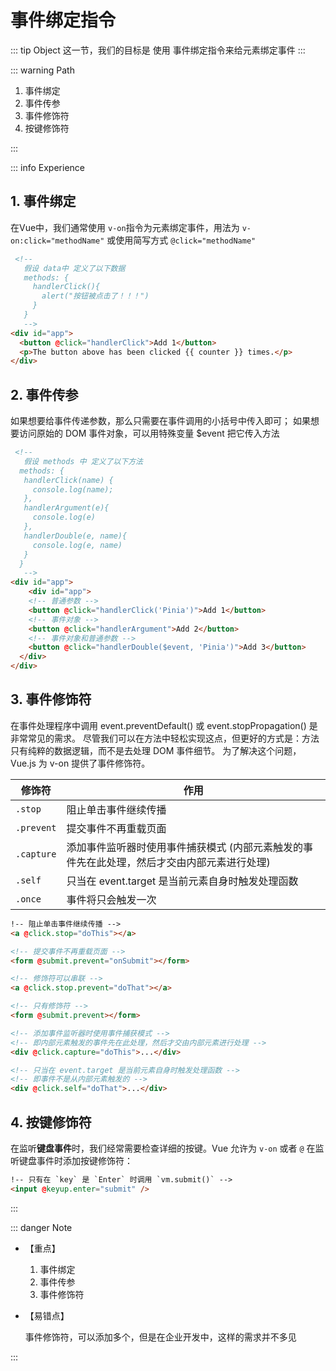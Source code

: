 # 事件绑定指令

::: tip Object
这一节，我们的目标是 使用 事件绑定指令来给元素绑定事件
:::

::: warning Path

1. 事件绑定
2. 事件传参
3. 事件修饰符
4. 按键修饰符

:::

::: info Experience

## 1. 事件绑定

在Vue中，我们通常使用 `v-on`指令为元素绑定事件，用法为 `v-on:click="methodName"` 或使用简写方式 `@click="methodName"`

```html
 <!-- 
   假设 data中 定义了以下数据
   methods: {
     handlerClick(){
       alert("按钮被点击了！！！")
     }
   }
   -->
<div id="app">
  <button @click="handlerClick">Add 1</button>
  <p>The button above has been clicked {{ counter }} times.</p>
</div>
```

## 2. 事件传参

  如果想要给事件传递参数，那么只需要在事件调用的小括号中传入即可；
  如果想要访问原始的 DOM 事件对象，可以用特殊变量 $event 把它传入方法

```html
 <!-- 
   假设 methods 中 定义了以下方法
  methods: {
   handlerClick(name) {
     console.log(name);
   },
   handlerArgument(e){
     console.log(e)
   },
   handlerDouble(e, name){
     console.log(e, name)
   }
  }
   -->
<div id="app">
    <div id="app">
    <!-- 普通参数 -->
    <button @click="handlerClick('Pinia')">Add 1</button>
    <!-- 事件对象 -->
    <button @click="handlerArgument">Add 2</button>
    <!-- 事件对象和普通参数 -->
    <button @click="handlerDouble($event, 'Pinia')">Add 3</button>
  </div>
</div>
```

## 3. 事件修饰符

在事件处理程序中调用 event.preventDefault() 或 event.stopPropagation() 是非常常见的需求。
尽管我们可以在方法中轻松实现这点，但更好的方式是：方法只有纯粹的数据逻辑，而不是去处理 DOM 事件细节。
为了解决这个问题，Vue.js 为 v-on 提供了事件修饰符。

| 修饰符     | 作用                                                         |
| ---------- | ------------------------------------------------------------|
| `.stop`    | 阻止单击事件继续传播                                         |
| `.prevent` | 提交事件不再重载页面                                         |
| `.capture` | 添加事件监听器时使用事件捕获模式 (内部元素触发的事件先在此处理，然后才交由内部元素进行处理) |
| `.self`    | 只当在 event.target 是当前元素自身时触发处理函数             |
| `.once`    | 事件将只会触发一次                                        |

```html
!-- 阻止单击事件继续传播 -->
<a @click.stop="doThis"></a>

<!-- 提交事件不再重载页面 -->
<form @submit.prevent="onSubmit"></form>

<!-- 修饰符可以串联 -->
<a @click.stop.prevent="doThat"></a>

<!-- 只有修饰符 -->
<form @submit.prevent></form>

<!-- 添加事件监听器时使用事件捕获模式 -->
<!-- 即内部元素触发的事件先在此处理，然后才交由内部元素进行处理 -->
<div @click.capture="doThis">...</div>

<!-- 只当在 event.target 是当前元素自身时触发处理函数 -->
<!-- 即事件不是从内部元素触发的 -->
<div @click.self="doThat">...</div>
```

## 4. 按键修饰符

在监听**键盘事件**时，我们经常需要检查详细的按键。Vue 允许为 `v-on` 或者 `@` 在监听键盘事件时添加按键修饰符：

```html
!-- 只有在 `key` 是 `Enter` 时调用 `vm.submit()` -->
<input @keyup.enter="submit" />
```

:::

::: danger Note

* 【重点】

  1. 事件绑定
  2. 事件传参
  3. 事件修饰符

* 【易错点】

  事件修饰符，可以添加多个，但是在企业开发中，这样的需求并不多见

:::
